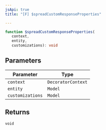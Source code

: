 ```yaml
---
jsApi: true
title: "[F] $spreadCustomResponseProperties"

---
```

```ts
function $spreadCustomResponseProperties(
   context, 
   entity, 
   customizations): void
```

## Parameters

| Parameter | Type |
| ------ | ------ |
| `context` | `DecoratorContext` |
| `entity` | `Model` |
| `customizations` | `Model` |

## Returns

`void`
